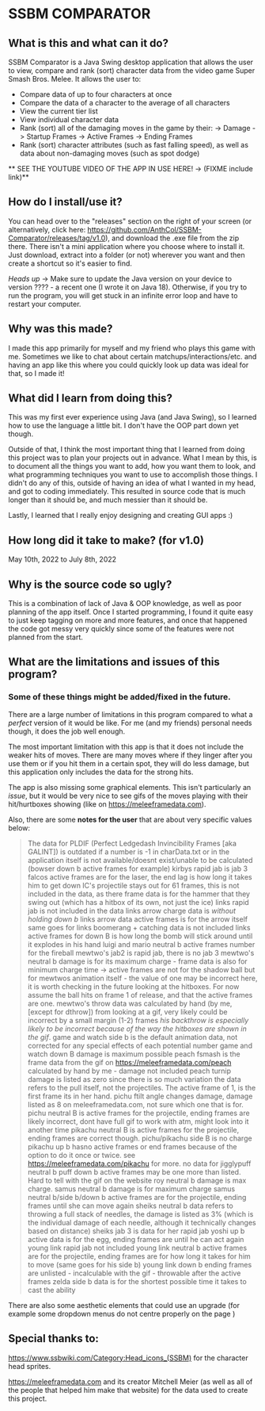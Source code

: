# SSBM COMPARATOR

## What is this and what can it do?

SSBM Comparator is a Java Swing desktop application that allows the user to view, compare and rank (sort) character data from the video game
Super Smash Bros. Melee. 
It allows the user to:
- Compare data of up to four characters at once
- Compare the data of a character to the average of all characters
- View the current tier list
- View individual character data
- Rank (sort) all of the damaging moves in the game by their:
    -> Damage 
    -> Startup Frames 
    -> Active Frames
    -> Ending Frames
- Rank (sort) character attributes (such as fast falling speed), as well as data about non-damaging moves (such as spot dodge)

** SEE THE YOUTUBE VIDEO OF THE APP IN USE HERE! -> (FIXME include link)**



## How do I install/use it?

You can head over to the "releases" section on the right of your screen (or alternatively, click here: https://github.com/AnthCol/SSBM-Comparator/releases/tag/v1.0), and download the .exe file from the zip there. There isn't a mini application where you choose where to install it. Just download, extract into a folder (or not) wherever you want and then create a shortcut so it's easier to find. 

*Heads up* -> Make sure to update the Java version on your device to version ???? - a recent one (I wrote it on Java 18). 
Otherwise, if you try to run the program, you will get stuck in an infinite error loop and have to 
restart your computer. 



## Why was this made?

I made this app primarily for myself and my friend who plays this game with me. 
Sometimes we like to chat about certain matchups/interactions/etc. and having an app like this where you could quickly look up data was ideal for that, so I made it!



## What did I learn from doing this?

This was my first ever experience using Java (and Java Swing), so I learned how to use the language a little bit. I don't have the OOP part down yet though. 

Outside of that, I think the most important thing that I learned from doing this project was to plan your projects out in advance. What I mean by this, is to document all the things you want to add, how you want them to look, and what programming techniques you want to use to accomplish those things. 
I didn't do any of this, outside of having an idea of what I wanted in my head, and got to coding immediately. This resulted in source code that is much longer than it should be, and much messier than it should be. 

Lastly, I learned that I really enjoy designing and creating GUI apps :) 



## How long did it take to make? (for v1.0)

May 10th, 2022 to July 8th, 2022



## Why is the source code so ugly?

This is a combination of lack of Java & OOP knowledge, as well as poor planning of the app itself. Once I started programming, I found it quite easy to just keep tagging on more and more features, and once that happened the code got messy very quickly since some of the features were not planned from the start. 



## What are the limitations and issues of this program?
### Some of these things might be added/fixed in the future. 

There are a large number of limitations in this program compared to what a *perfect* version of it would be like. For me (and my friends) personal needs though, it does the job well enough. 

The most important limitation with this app is that it does not include the weaker hits of moves. There are many moves where if they linger after you use them or if you hit them in a certain spot, they will do less damage, but this application only includes the data for the strong hits. 

The app is also missing some graphical elements. This isn't particularly an *issue*, but it would be very nice to see gifs of the moves playing with their hit/hurtboxes showing (like on https://meleeframedata.com). 

Also, there are some **notes for the user** that are about very specific values below:
> The data for PLDIF (Perfect Ledgedash Invincibility Frames [aka GALINT]) is outdated
> if a number is -1 in charData.txt or in the application itself is not available/doesnt exist/unable to be calculated (bowser down b active frames for example)
> kirbys rapid jab is jab 3
> falcos active frames are for the laser, the end lag is how long it takes him to get down
> IC's projectile stays out for 61 frames, this is not included in the data, as there frame data is for the hammer that they swing out (which has a hitbox of its own, not just the ice)
> links rapid jab is not included in the data 
> links arrow charge data is *without holding down b*
> links arrow data active frames is for the arrow itself 
> same goes for links boomerang + catching data is not included 
> links active frames for down B is how long the bomb will stick around until it explodes in his hand 
> luigi and mario neutral b active frames number for the fireball
> mewtwo's jab2 is rapid jab, there is no jab 3
> mewtwo's neutral b damage is for its maximum charge - frame data is also for minimum charge time -> active frames are not for the shadow ball but for mewtwos animation itself - the value of one may be incorrect here, it is worth checking in the future looking at the hitboxes. For now assume the ball hits on frame 1 of release, and that the active frames are one. 
> mewtwo's throw data was calculated by hand (by me, [except for dthrow]) from looking at a gif, very likely could be incorrect by a small margin (1-2) frames *his backthrow is especially likely to be incorrect because of the way the hitboxes are shown in the gif*.
> game and watch side b is the default animation data, not corrected for any special effects of each potential number
> game and watch down B damage is maximum possible
> peach fsmash is the frame data from the gif on https://meleeframedata.com/peach calculated by hand by me - damage not included 
> peach turnip damage is listed as zero since there is so much variation
> the data refers to the pull itself, not the projectiles. The active frame of 1, is the first frame its in her hand. 
> pichu ftilt angle changes damage, damage listed as 8 on meleeframedata.com, not sure which one that is for. 
> pichu neutral B is active frames for the projectile, ending frames are likely incorrect, dont have full gif to work with atm, might look into it another time
> pikachu neutral B is active frames for the projectile, ending frames are correct though. 
> pichu/pikachu side B is no charge 
> pikachu up b hasno active frames or end frames because of the option to do it once or twice. see https://meleeframedata.com/pikachu for more. 
> no data for jigglypuff neutral b
> puff down b active frames may be one more than listed. Hard to tell with the gif on the website 
> roy neutral b damage is max charge. 
> samus neutral b damage is for maximum charge
> samus neutral b/side b/down b active frames are for the projectile, ending frames until she can move again
> sheiks neutral b data refers to throwing a full stack of needles, the damage is listed as 3% (which is the individual damage of each needle, although it technically changes based on distance)
> sheiks jab 3 is data for her rapid jab 
> yoshi up b active data is for the egg, ending frames are until he can act again
> young link rapid jab not included 
> young link neutral b active frames are for the projectile, ending frames are for how long it takes for him to move (same goes for his side b)
> young link down b ending frames are unlisted - incalculable with the gif - throwable after the active frames
> zelda side b data is for the shortest possible time it takes to cast the ability


There are also some aesthetic elements that could use an upgrade (for example some dropdown menus do not centre properly on the page )



## Special thanks to:
https://www.ssbwiki.com/Category:Head_icons_(SSBM) for the character head sprites.

https://meleeframedata.com and its creator Mitchell Meier (as well as all of the people that helped him make that website) for the data used to create this project. 